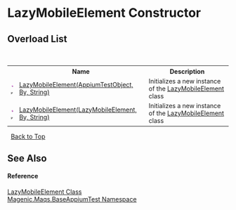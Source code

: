 # LazyMobileElement Constructor 
 


## Overload List
&nbsp;<table><tr><th></th><th>Name</th><th>Description</th></tr><tr><td>![Public method](media/pubmethod.gif "Public method")![Code example](media/CodeExample.png "Code example")</td><td><a href="MAQS_5/Appium_AUTOGENERATED/LazyMobileElement_Constructor_(AppiumTestObject,_By,_String)">LazyMobileElement(AppiumTestObject, By, String)</a></td><td>
Initializes a new instance of the <a href="MAQS_5/Appium_AUTOGENERATED/LazyMobileElement_Class">LazyMobileElement</a> class</td></tr><tr><td>![Public method](media/pubmethod.gif "Public method")![Code example](media/CodeExample.png "Code example")</td><td><a href="MAQS_5/Appium_AUTOGENERATED/LazyMobileElement_Constructor_(LazyMobileElement,_By,_String)">LazyMobileElement(LazyMobileElement, By, String)</a></td><td>
Initializes a new instance of the <a href="MAQS_5/Appium_AUTOGENERATED/LazyMobileElement_Class">LazyMobileElement</a> class</td></tr></table>&nbsp;
<a href="#lazymobileelement-constructor">Back to Top</a>

## See Also


#### Reference
<a href="MAQS_5/Appium_AUTOGENERATED/LazyMobileElement_Class">LazyMobileElement Class</a><br /><a href="MAQS_5/Appium_AUTOGENERATED/Magenic-Maqs-BaseAppiumTest_Namespace">Magenic.Maqs.BaseAppiumTest Namespace</a><br />